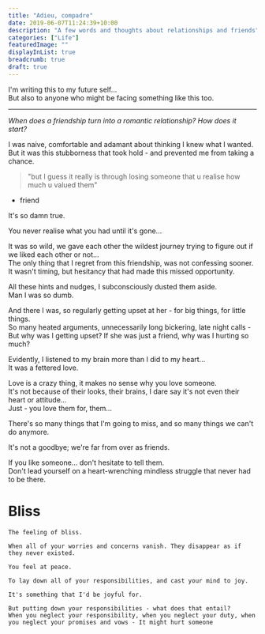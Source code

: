 ```yaml
---
title: "Adieu, compadre"
date: 2019-06-07T11:24:39+10:00
description: "A few words and thoughts about relationships and friends"
categories: ["Life"]
featuredImage: ""
displayInList: true
breadcrumb: true
draft: true
---
```


I'm writing this to my future self...  
But also to anyone who might be facing something like this too.

---

_When does a friendship turn into a romantic relationship? How does it start?_

I was naive, comfortable and adamant about thinking I knew what I wanted.  
But it was this stubborness that took hold - and prevented me from taking a chance.

> "but I guess it really is through losing someone that u realise how much u valued them"  
- friend

It's so damn true.

You never realise what you had until it's gone...

It was so wild, we gave each other the wildest journey trying to figure out if we liked each other or not...  
The only thing that I regret from this friendship, was not confessing sooner.
It wasn't timing, but hesitancy that had made this missed opportunity.

All these hints and nudges, I subconsciously dusted them aside.  
Man I was so dumb.  

And there I was, so regularly getting upset at her - for big things, for little things.  
So many heated arguments, unnecessarily long bickering, late night calls -  
But why was I getting upset? If she was just a friend, why was I hurting so much?  

Evidently, I listened to my brain more than I did to my heart...  
It was a fettered love.

Love is a crazy thing, it makes no sense why you love someone.  
It's not because of their looks, their brains, I dare say it's not even their heart or attitude...  
Just - you love them for, them...

There's so many things that I'm going to miss, and so many things we can't do anymore. 

It's not a goodbye; we're far from over as friends.

If you like someone... don't hesitate to tell them.  
Don't lead yourself on a heart-wrenching mindless struggle that never had to be there.

# Bliss
```
The feeling of bliss.

When all of your worries and concerns vanish. They disappear as if they never existed.

You feel at peace.

To lay down all of your responsibilities, and cast your mind to joy.

It's something that I'd be joyful for.

But putting down your responsibilities - what does that entail? 
When you neglect your responsibility, when you neglect your duty, when you neglect your promises and vows - It might hurt someone
```